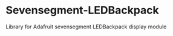 Sevensegment-LEDBackpack
========================

Library for Adafruit sevensegment LEDBackpack display module